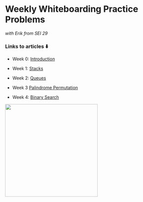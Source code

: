 # Weekly Whiteboarding Practice Problems

*with Erik from SEI 29*

### Links to articles ⬇️


- Week 0: [Introduction](https://dev.to/erikhei/how-to-learn-data-structures-and-algorithms-when-you-re-fresh-out-of-your-bootcamp-2bob)

- Week 1: [Stacks](https://dev.to/erikhei/how-to-implement-stacks-and-queues-in-python-part-one-stacks-32f8)
- Week 2: [Queues](https://dev.to/erikhei/how-to-implement-stacks-and-queues-in-python-part-two-queues-4kme)
- Week 3 [Palindrome Permutation](https://dev.to/erikhei/whiteboarding-in-python-check-if-a-string-is-a-permutation-of-a-palindrome-2a5g)
- Week 4: [Binary Search](https://dev.to/erikhei/algorithms-in-python-how-to-implement-binary-search-10d4)

<image src="https://i.redd.it/koc1i9gls7431.png" height=300>